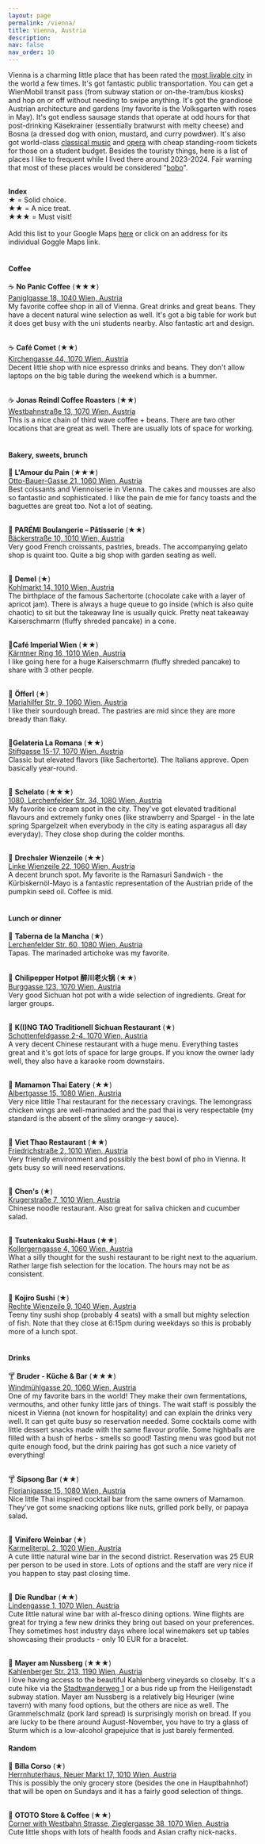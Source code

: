 ```yaml
---
layout: page
permalink: /vienna/
title: Vienna, Austria
description: 
nav: false 
nav_order: 10
---
```


Vienna is a charming little place that has been rated the [most livable city](https://www.eiu.com/n/vienna-secures-its-position-as-the-worlds-most-liveable-city-for-third-consecutive-year/) in the world a few times. It's got fantastic public transportation. You can get a WienMobil transit pass (from subway station or on-the-tram/bus kiosks) and hop on or off without needing to swipe anything. It's got the grandiose Austrian architecture and gardens (my favorite is the Volksgarten with roses in May). It's got endless sausage stands that operate at odd hours for that post-drinking Käsekrainer (essentially bratwurst with melty cheese) and Bosna (a dressed dog with onion, mustard, and curry powdwer). It's also got world-class [classical music](https://www.musikverein.at/en/ticket-purchase-at-the-vienna-musikverein/) and [opera](https://www.wiener-staatsoper.at/) with cheap standing-room tickets for those on a student budget. Besides the touristy things, here is a list of places I like to frequent while I lived there around 2023-2024. Fair warning that most of these places would be considered "[bobo](https://en.wikipedia.org/wiki/Bobo_(socio-economic_group))". <br>
<br>

<b>Index</b><br>
★ = Solid choice. <br>
★★ = A nice treat. <br>
★★★ = Must visit! <br>
<br>
Add this list to your Google Maps [here](https://maps.app.goo.gl/apBwXKRDN5X7eKbi8) or click on an address for its individual Goggle Maps link.  
<br>

<!---coffee and sweets and baked goods--->
#### Coffee

☕ <b>No Panic Coffee</b> (★★★)<br>
[Paniglgasse 18, 1040 Wien, Austria](https://maps.app.goo.gl/R2kRrf9gVeyLpsQGA) <br>
My favorite coffee shop in all of Vienna. Great drinks and great beans. They have a decent natural wine selection as well. It's got a big table for work but it does get busy with the uni students nearby. Also fantastic art and design.<br>
<br>

☕ <b>Café Comet</b> (★★)<br>
[Kirchengasse 44, 1070 Wien, Austria](https://maps.app.goo.gl/jhKKjdLbzBBFPpz56)<br>
Decent little shop with nice espresso drinks and beans. They don't allow laptops on the big table during the weekend which is a bummer. <br>
<br>

☕ <b>Jonas Reindl Coffee Roasters</b> (★★)<br>
[Westbahnstraße 13, 1070 Wien, Austria](https://maps.app.goo.gl/883mWrfnsX6TmWgw5)<br>
This is a nice chain of third wave coffee + beans. There are two other locations that are great as well. There are usually lots of space for working. <br>
<br>


#### Bakery, sweets, brunch

🥐 <b>L'Amour du Pain</b> (★★★)<br>
[Otto-Bauer-Gasse 21, 1060 Wien, Austria](https://maps.app.goo.gl/KmhUVfGp6GVswGm97)<br>
Best coissants and Viennoiserie in Vienna. The cakes and mousses are also so fantastic and sophisticated. I like the pain de mie for fancy toasts and the baguettes are great too. Not a lot of seating.<br>
<br>

🥐 <b>PARÉMI Boulangerie – Pâtisserie</b> (★★)<br>
[Bäckerstraße 10, 1010 Wien, Austria](https://maps.app.goo.gl/925S17pdv8vLENm4A)<br>
Very good French croissants, pastries, breads. The accompanying gelato shop is quaint too. Quite a big shop with garden seating as well.<br>
<br>

🍰 <b>Demel</b> (★)<br>
[Kohlmarkt 14, 1010 Wien, Austria](https://maps.app.goo.gl/qDik97MdynwyYZsd9)<br>
The birthplace of the famous Sachertorte (chocolate cake with a layer of apricot jam). There is always a huge queue to go inside (which is also quite chaotic) to sit but the takeaway line is usually quick. Pretty neat takeaway Kaiserschmarrn (fluffy shreded pancake) in a cone.<br>
<br>

🍰<b>Café Imperial Wien</b> (★★)<br>
[Kärntner Ring 16, 1010 Wien, Austria](https://maps.app.goo.gl/k4gDXYVad29v7eaP8)<br>
I like going here for a huge Kaiserschmarrn (fluffy shreded pancake) to share with 3 other people. <br>
<br>

🥖 <b>Öfferl</b> (★)<br>
[Mariahilfer Str. 9, 1060 Wien, Austria](https://maps.app.goo.gl/tetYeQntQp8dX5gX9)<br>
I like their sourdough bread. The pastries are mid since they are more bready than flaky. <br>
<br>

🍦<b>Gelateria La Romana</b> (★★)<br>
[Stiftgasse 15-17, 1070 Wien, Austria](https://maps.app.goo.gl/fv1F2QDvxtev9caD6)<br>
Classic but elevated flavors (like Sachertorte). The Italians approve. Open basically year-round.<br>
<br>

🍦 <b>Schelato</b> (★★★)<br>
[1080, Lerchenfelder Str. 34, 1080 Wien, Austria](https://maps.app.goo.gl/SWicLdCmwTzPGjLE7)<br>
My favorite ice cream spot in the city. They've got elevated traditional flavours and extremely funky ones (like strawberry and Spargel - in the late spring Spargelzeit when everybody in the city is eating asparagus all day everyday). They close shop during the colder months. <br>
<br>

🥞 <b>Drechsler Wienzeile</b> (★★)<br>
[Linke Wienzeile 22, 1060 Wien, Austria](https://maps.app.goo.gl/1cLFUVqEnEVyX4PVA) <br>
A decent brunch spot. My favorite is the Ramasuri Sandwich - the Kürbiskernöl-Mayo is a fantastic representation of the Austrian pride of the pumpkin seed oil. Coffee is mid.<br>
<br>

<!---all sorts of food!-->
#### Lunch or dinner

🥘 <b>Taberna de la Mancha</b> (★)<br>
[Lerchenfelder Str. 60, 1080 Wien, Austria](https://maps.app.goo.gl/KFSRtHcYcAvgwE7n7) <br>
Tapas. The marinaded artichoke was my favorite. <br>
<br>

🍲 <b>Chilipepper Hotpot 醉川老火锅</b> (★★)<br>
[Burggasse 123, 1070 Wien, Austria](https://maps.app.goo.gl/33kZr1WGGG4EuNBR8) <br>
Very good Sichuan hot pot with a wide selection of ingredients. Great for larger groups. <br>
<br>

🍲 <b>K(I)NG TAO Traditionell Sichuan Restaurant</b> (★)<br>
[Schottenfeldgasse 2-4, 1070 Wien, Austria](https://maps.app.goo.gl/knWrChay1314buoK7)<br>
A very decent Chinese restaurant with a huge menu. Everything tastes great and it's got lots of space for large groups. If you know the owner lady well, they also have a karaoke room downstairs. <br>
<br>

🍲 <b>Mamamon Thai Eatery</b> (★★)<br>
[Albertgasse 15, 1080 Wien, Austria](https://maps.app.goo.gl/LnxCfPoq4sW3mqfHA)<br>
Very nice little Thai restaurant for the necessary cravings. The lemongrass chicken wings are well-marinaded and the pad thai is very respectable (my standard is the absent of the slimy orange-y sauce).<br>
<br>

🍜 <b>Viet Thao Restaurant</b> (★★)<br>
[Friedrichstraße 2, 1010 Wien, Austria](https://maps.app.goo.gl/W2gNfpuxCNHG6wgE8)<br>
Very friendly environment and possibly the best bowl of pho in Vienna. It gets busy so will need reservations. <br>
<br>

🍜 <b>Chen's</b> (★)<br>
[Krugerstraße 7, 1010 Wien, Austria](https://maps.app.goo.gl/bCXVb7MGsfydwqtA8)<br>
Chinese noodle restaurant. Also great for saliva chicken and cucumber salad. <br>
<br>

🍣 <b>Tsutenkaku Sushi-Haus</b> (★★)<br>
[Kollergerngasse 4, 1060 Wien, Austria](https://maps.app.goo.gl/HeMCV2khCEpRVN7a8) <br>
What a silly thought for the sushi restaurant to be right next to the aquarium. Rather large fish selection for the location. The hours may not be as consistent. <br>
<br>

🍣 <b>Kojiro Sushi</b> (★)<br>
[Rechte Wienzeile 9, 1040 Wien, Austria](https://maps.app.goo.gl/Uzrx33dJB2qo8W3g7) <br>
Teeny tiny sushi shop (probably 4 seats) with a small but mighty selection of fish. Note that they close at 6:15pm during weekdays so this is probably more of a lunch spot. <br>
<br>

<!---alcohol-->
#### Drinks

🍸 <b>Bruder - Küche & Bar</b> (★★★)<br>
[Windmühlgasse 20, 1060 Wien, Austria](https://maps.app.goo.gl/2YxjZcbYfomPeWeMA)<br>
One of my favorite bars in the world! They make their own fermentations, vermouths, and other funky little jars of things. The wait staff is possibly the nicest in Vienna (not known for hospitality) and can explain the drinks very well. It can get quite busy so reservation needed. Some cocktails come with little dessert snacks made with the same flavour profile. Some highballs are filled with a bush of herbs - smells so good! Tasting menu was good but not quite enough food, but the drink pairing has got such a nice variety of everything!<br>
<br>

🍸 <b>Sipsong Bar</b> (★★)<br>
[Florianigasse 15, 1080 Wien, Austria](https://maps.app.goo.gl/agRKVWF2NRnXfR339)<br>
Nice little Thai inspired cocktail bar from the same owners of Mamamon. They've got some snacking options like nuts, grilled pork belly, or papaya salad.<br>
<br>

🍷 <b>Vinifero Weinbar</b> (★)<br>
[Karmeliterpl. 2, 1020 Wien, Austria](https://maps.app.goo.gl/P9d6Ui3TCEmky7Du6)<br>
A cute little natural wine bar in the second district. Reservation was 25 EUR per person to be used in store. Lots of options and the staff are very nice if you happen to stay past closing time.<br>
<br>

🍷 <b>Die Rundbar</b> (★★)<br>
[Lindengasse 1, 1070 Wien, Austria](https://maps.app.goo.gl/jKBCQ8AS14t3LmGv5)<br>
Cute little natural wine bar with al-fresco dining options. Wine flights are great for trying a few new drinks they bring out based on your preferences. They sometimes host industry days where local winemakers set up tables showcasing their products - only 10 EUR for a bracelet. <br>
<br>

🍷 <b>Mayer am Nussberg</b> (★★★)<br>
[Kahlenberger Str. 213, 1190 Wien, Austria](https://maps.app.goo.gl/aDFQRUqxPpFpLhbg8)<br>
I love having access to the beautiful Kahlenberg vineyards so closeby. It's a cute hike via the [Stadtwanderweg 1](https://www.strava.com/routes/hiking/austria/wien/3247926991173342864) or a bus ride up from the Heiligenstadt subway station. Mayer am Nussberg is a relatively big Heuriger (wine tavern) with many food options, but the others are nice as well. The Grammelschmalz (pork lard spread) is surprisingly morish on bread. If you are lucky to be there around August-November, you have to try a glass of Sturm which is a low-alcohol grapejuice that is just barely fermented.
<br>

<!---shops etc.-->
#### Random

🧺 <b>Billa Corso</b> (★)<br>
[Herrnhuterhaus, Neuer Markt 17, 1010 Wien, Austria](https://maps.app.goo.gl/VdT4MjkPFUGkB8R16)<br>
This is possibly the only grocery store (besides the one in Hauptbahnhof) that will be open on Sundays and it has a fairly good selection of things. <br>
<br>

🧺 <b>OTOTO Store & Coffee</b> (★★)<br>
[Corner with Westbahn Strasse, Zieglergasse 38, 1070 Wien, Austria](https://maps.app.goo.gl/sxRXyeM7YkAPLY6g7)<br>
Cute little shops with lots of health foods and Asian crafty nick-nacks. <br>
<br>
